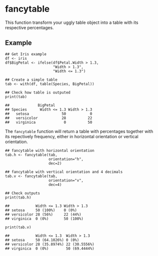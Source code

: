 # fancytable

This function transform your uggly table object into a table with its respective percentages.

## Example

    ## Get Iris example
    df <- iris
    df$BigPetal <- ifelse(df$Petal.Width > 1.3,
                          "Width > 1.3",
                          "Width <= 1.3")

    ## Create a simple table 
    tab <- with(df, table(Species, BigPetal))

    ## Check how table is outputed
    print(tab)

    ##             BigPetal
    ## Species      Width <= 1.3 Width > 1.3
    ##   setosa               50           0
    ##   versicolor           28          22
    ##   virginica             0          50

The `fancytable` function will return a table with percentages together
with its repectively frequency, either in horizontal orientation or
vertical orientation.

    ## fancytable with horizontal orientation
    tab.h <- fancytable(tab,
                        orientation="h",
                        dec=2)

    ## fancytable with vertical orientation and 4 decimals
    tab.v <- fancytable(tab,
                        orientation="v",
                        dec=4)

    ## Check outputs
    print(tab.h)

    ##            Width <= 1.3 Width > 1.3
    ## setosa     50 (100%)    0 (0%)     
    ## versicolor 28 (56%)     22 (44%)   
    ## virginica  0 (0%)       50 (100%)

    print(tab.v)

    ##            Width <= 1.3  Width > 1.3  
    ## setosa     50 (64.1026%) 0 (0%)       
    ## versicolor 28 (35.8974%) 22 (30.5556%)
    ## virginica  0 (0%)        50 (69.4444%)

